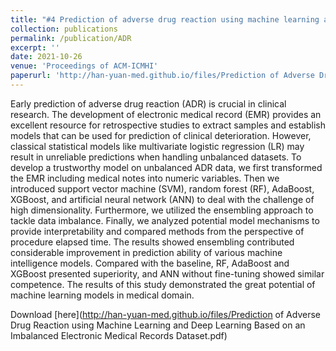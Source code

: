 ```yaml
---
title: "#4 Prediction of adverse drug reaction using machine learning and deep learning based on an imbalanced electronic medical records dataset"
collection: publications
permalink: /publication/ADR
excerpt: ''
date: 2021-10-26
venue: 'Proceedings of ACM-ICMHI'
paperurl: 'http://han-yuan-med.github.io/files/Prediction of Adverse Drug Reaction using Machine Learning and Deep Learning Based on an Imbalanced Electronic Medical Records Dataset.pdf'
---
```

Early prediction of adverse drug reaction (ADR) is crucial in clinical research. The development of electronic medical record (EMR) provides an excellent resource for retrospective studies to extract samples and establish models that can be used for prediction of clinical deterioration. However, classical statistical models like multivariate logistic regression (LR) may result in unreliable predictions when handling unbalanced datasets. To develop a trustworthy model on unbalanced ADR data, we first transformed the EMR including medical notes into numeric variables. Then we introduced support vector machine (SVM), random forest (RF), AdaBoost, XGBoost, and artificial neural network (ANN) to deal with the challenge of high dimensionality. Furthermore, we utilized the ensembling approach to tackle data imbalance. Finally, we analyzed potential model mechanisms to provide interpretability and compared methods from the perspective of procedure elapsed time. The results showed ensembling contributed considerable improvement in prediction ability of various machine intelligence models. Compared with the baseline, RF, AdaBoost and XGBoost presented superiority, and ANN without fine-tuning showed similar competence. The results of this study demonstrated the great potential of machine learning models in medical domain.

Download [here](http://han-yuan-med.github.io/files/Prediction of Adverse Drug Reaction using Machine Learning and Deep Learning Based on an Imbalanced Electronic Medical Records Dataset.pdf)
